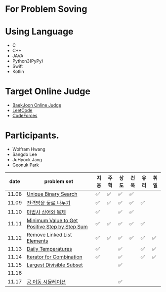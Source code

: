 # For Problem Soving

# Using Language
- C
- C++
- JAVA
- Python3(PyPy)
- Swift
- Kotlin

# Target Online Judge
- [BaekJoon Online Judge](https://www.acmicpc.net/)
- [LeetCode](https://leetcode.com/)
- [CodeForces](https://codeforces.com/)

# Participants.
- Wolfram Hwang
- Sangdo Lee
- JuHyock Jang
- Geonuk Park



| date       | problem set                                                  | 지웅 | 주혁 | 상도 |  건욱 | 유리 | 휘일 |
| ---------- | ------------------------------------------------------------ | --- | ---- | ---- | ---- | ---- | ---- |
| 11.08      | [Unique Binary Search](https://leetcode.com/problems/unique-binary-search-trees/)   | ✅ | ✅ |✅ |✅   |  |  |
| 11.09      | [전력망을 둘로 나누기](https://programmers.co.kr/learn/courses/30/lessons/86971)   | ✅ | ✅ | ✅|✅ |✅ |  |
| 11.10      | [마법사 상어와 복제](https://www.acmicpc.net/problem/23290) | ✅ |  |✅ |✅  | |  |
| 11.11      | [Minimum Value to Get Positive Step by Step Sum](https://leetcode.com/problems/minimum-value-to-get-positive-step-by-step-sum/) | ✅ | ✅ |✅ |✅  | ✅|  |
| 11.12      | [Remove Linked List Elements](https://leetcode.com/problems/remove-linked-list-elements/) | ✅ | ✅ |✅ |✅  |✅ |✅ |
| 11.13      | [Daily Temperatures](https://leetcode.com/problems/daily-temperatures/) | ✅ | |✅ | |✅ |✅ |
| 11.14      | [Iterator for Combination](https://leetcode.com/problems/iterator-for-combination/) |✅ | |✅ | |✅ |✅ |
| 11.15      | [Largest Divisible Subset](https://leetcode.com/problems/largest-divisible-subset/) | | | ✅| | | |
| 11.16      | []() | | | | | | |
| 11.17      | [공 이동 시뮬레이션](https://programmers.co.kr/learn/courses/30/lessons/87391) | | | ✅| | | |
